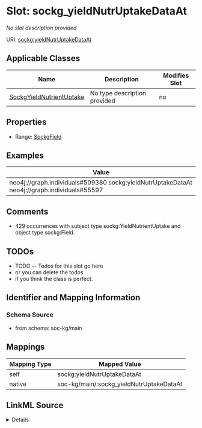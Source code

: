 

# Slot: sockg_yieldNutrUptakeDataAt


_No slot description provided_





URI: [sockg:yieldNutrUptakeDataAt](http://www.semanticweb.org/sockg/ontologies/2024/0/soil-carbon-ontology/yieldNutrUptakeDataAt)



<!-- no inheritance hierarchy -->





## Applicable Classes

| Name | Description | Modifies Slot |
| --- | --- | --- |
| [SockgYieldNutrientUptake](../classes/SockgYieldNutrientUptake.md) | No type description provided |  no  |







## Properties

* Range: [SockgField](../classes/SockgField.md)






## Examples

| Value |
| --- |
| neo4j://graph.individuals#509380 sockg:yieldNutrUptakeDataAt neo4j://graph.individuals#55597 |

## Comments

* 429 occurrences with subject type sockg:YieldNutrientUptake and object type sockg:Field.

## TODOs

* TODO -- Todos for this slot go here
* or you can delete the todos
* if you think the class is perfect.

## Identifier and Mapping Information







### Schema Source


* from schema: soc-kg/main




## Mappings

| Mapping Type | Mapped Value |
| ---  | ---  |
| self | sockg:yieldNutrUptakeDataAt |
| native | soc-kg/main/:sockg_yieldNutrUptakeDataAt |




## LinkML Source

<details>
```yaml
name: sockg_yieldNutrUptakeDataAt
description: No slot description provided
todos:
- TODO -- Todos for this slot go here
- or you can delete the todos
- if you think the class is perfect.
comments:
- 429 occurrences with subject type sockg:YieldNutrientUptake and object type sockg:Field.
examples:
- value: neo4j://graph.individuals#509380 sockg:yieldNutrUptakeDataAt neo4j://graph.individuals#55597
from_schema: soc-kg/main
rank: 1000
slot_uri: sockg:yieldNutrUptakeDataAt
alias: sockg_yieldNutrUptakeDataAt
domain_of:
- sockg_YieldNutrientUptake
range: sockg_Field

```
</details>
